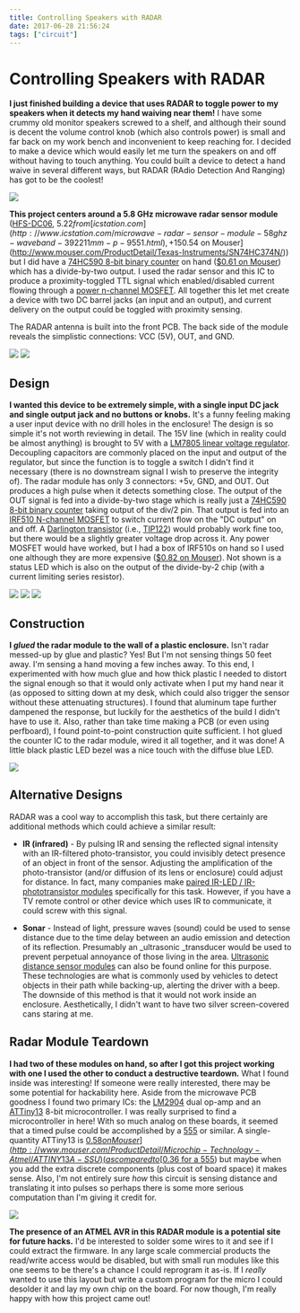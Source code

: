 ```yaml
---
title: Controlling Speakers with RADAR
date: 2017-06-28 21:56:24
tags: ["circuit"]
---
```


# Controlling Speakers with RADAR

__I just finished building a device that uses RADAR to toggle power to my speakers when it detects my hand waiving near them!__ I have some crummy old monitor speakers screwed to a shelf, and although their sound is decent the volume control knob (which also controls power) is small and far back on my work bench and inconvenient to keep reaching for. I decided to make a device which would easily let me turn the speakers on and off without having to touch anything. You could built a device to detect a hand waive in several different ways, but RADAR (RAdio Detection And Ranging) has got to be the coolest!

![](https://www.youtube.com/embed/EIuYRhChw60)

__This project centers around a 5.8 GHz microwave radar sensor module__ ([HFS-DC06](http://www.icstation.com/microwave-radar-sensor-module-58ghz-waveband-392211mm-p-9551.html), $5.22 from [icstation.com](http://www.icstation.com/microwave-radar-sensor-module-58ghz-waveband-392211mm-p-9551.html), + 15% discount code _haics_) which senses distance (sensitivity is adjustable with a potentiometer) and in response to crossing a threshold it outputs a TTL pulse (the duration of with is adjustable with another potentiometer). I ran the output of the module through [divide-by-two circuit](http://www.electronics-tutorials.ws/counter/count_1.html) (essentially a [flip-flop](https://en.wikipedia.org/wiki/Flip-flop_(electronics))) so that an object-detect event would _toggle_ a line rather than pull the line high for each detection. I didn't have a cheap flip-flop IC on hand (the [74HC374](http://www.ti.com/lit/ds/symlink/cd74hct574.pdf) comes to mind, [$0.54 on Mouser](http://www.mouser.com/ProductDetail/Texas-Instruments/SN74HC374N/)) but I did have a [74HC590 8-bit binary counter](https://assets.nexperia.com/documents/data-sheet/74HC590.pdf) on hand ([$0.61 on Mouser](http://www.mouser.com/ProductDetail/Texas-Instruments/SN74HC590AN/)) which has a divide-by-two output. I used the radar sensor and this IC to produce a proximity-toggled TTL signal which enabled/disabled current flowing through a [power n-channel MOSFET](https://en.wikipedia.org/wiki/MOSFET). All together this let met create a device with two DC barrel jacks (an input and an output), and current delivery on the output could be toggled with proximity sensing.

The RADAR antenna is built into the front PCB. The back side of the module reveals the simplistic connections: VCC (5V), OUT, and GND.

<div class="text-center img-border img-medium">

[![](03module_thumb.jpg)](03module.jpg)
[![](04module_thumb.jpg)](04module.jpg)

</div>

## __Design__

__I wanted this device to be extremely simple, with a single input DC jack and single output jack and no buttons or knobs.__ It's a funny feeling making a user input device with no drill holes in the enclosure! The design is so simple it's not worth reviewing in detail. The 15V line (which in reality could be almost anything) is brought to 5V with a [LM7805 linear voltage regulator](https://www.sparkfun.com/datasheets/Components/LM7805.pdf). Decoupling capacitors are commonly placed on the input and output of the regulator, but since the function is to toggle a switch I didn't find it necessary (there is no downstream signal I wish to preserve the integrity of). The radar module has only 3 connectors: +5v, GND, and OUT. Out produces a high pulse when it detects something close. The output of the OUT signal is fed into a divide-by-two stage which is really just a [74HC590 8-bit binary counter](https://assets.nexperia.com/documents/data-sheet/74HC590.pdf) taking output of the div/2 pin. That output is fed into an [IRF510 N-channel MOSFET](http://www.vishay.com/docs/91015/sihf510.pdf) to switch current flow on the "DC output" on and off. A [Darlington transistor](https://en.wikipedia.org/wiki/Darlington_transistor) (i.e., [TIP122](http://www.mouser.com/ds/2/149/TIP122-890116.pdf)) would probably work fine too, but there would be a slightly greater voltage drop across it. Any power MOSFET would have worked, but I had a box of IRF510s on hand so I used one although they are more expensive ([$0.82 on Mouser](http://www.mouser.com/ProductDetail/Vishay-Semiconductors/IRF510PBF/)). Not shown is a status LED which is also on the output of the divide-by-2 chip (with a current limiting series resistor).

<div class="text-center img-medium">

[![](schematic3_thumb.jpg)](schematic3.png)
[![](75hc590_divide_by_2_thumb.jpg)](75hc590_divide_by_2.png)
[![](75hc590_pinout_thumb.jpg)](75hc590_pinout.png)

</div>

## __Construction__

__I _glued_ the radar module to the wall of a plastic enclosure.__ Isn't radar messed-up by glue and plastic? Yes! But I'm not sensing things 50 feet away. I'm sensing a hand moving a few inches away. To this end, I experimented with how much glue and how thick plastic I needed to distort the signal enough so that it would only activate when I put my hand near it (as opposed to sitting down at my desk, which could also trigger the sensor without these attenuating structures). I found that aluminum tape further dampened the response, but luckily for the aesthetics of the build I didn't have to use it. Also, rather than take time making a PCB (or even using perfboard), I found point-to-point construction quite sufficient. I hot glued the counter IC to the radar module, wired it all together, and it was done! A little black plastic LED bezel was a nice touch with the diffuse blue LED.

<div class="text-center img-border">

[![](1083_thumb.jpg)](1083.jpg)

</div>

## __Alternative Designs__

RADAR was a cool way to accomplish this task, but there certainly are additional methods which could achieve a similar result:

*   __IR (infrared)__ - By pulsing IR and sensing the reflected signal intensity with an IR-filtered photo-transistor, you could invisibly detect presence of an object in front of the sensor. Adjusting the amplification of the photo-transistor (and/or diffusion of its lens or enclosure) could adjust for distance. In fact, many companies make [paired IR-LED / IR-phototransistor modules](https://www.adafruit.com/product/164) specifically for this task. However, if you have a TV remote control or other device which uses IR to communicate, it could screw with this signal.

*   __Sonar__ - Instead of light, pressure waves (sound) could be used to sense distance due to the time delay between an audio emission and detection of its reflection. Presumably an _ultrasonic _transducer would be used to prevent perpetual annoyance of those living in the area. [Ultrasonic distance sensor modules](https://www.sparkfun.com/products/13959) can also be found online for this purpose. These technologies are what is commonly used by vehicles to detect objects in their path while backing-up, alerting the driver with a beep. The downside of this method is that it would not work inside an enclosure. Aesthetically, I didn't want to have two silver screen-covered cans staring at me.

## __Radar Module Teardown__

__I had two of these modules on hand, so after I got this project working with one I used the other to conduct a destructive teardown.__ What I found inside was interesting! If someone were really interested, there may be some potential for hackability here. Aside from the microwave PCB goodness I found two primary ICs: the [LM2904](http://www.ti.com/lit/ds/symlink/lm2904.pdf) dual op-amp and an [ATTiny13](http://www.atmel.com/Images/2535S.pdf) 8-bit microcontroller. I was really surprised to find a microcontroller in here! With so much analog on these boards, it seemed that a timed pulse could be accomplished by a [555](https://en.wikipedia.org/wiki/555_timer_IC) or similar. A single-quantity ATTiny13 is [$0.58 on Mouser](http://www.mouser.com/ProductDetail/Microchip-Technology-Atmel/ATTINY13A-SSU) (as compared to [$0.36 for a 555](http://www.mouser.com/Semiconductors/Integrated-Circuits-ICs/_/N-6j73k?Keyword=555&FS=True&Ns=Pricing|0)) but maybe when you add the extra discrete components (plus cost of board space) it makes sense. Also, I'm not entirely sure _how_ this circuit is sensing distance and translating it into pulses so perhaps there is some more serious computation than I'm giving it credit for.

<div class="text-center img-border">

[![](teardown-3_thumb.jpg)](teardown-3.jpg)

</div>

__The presence of an ATMEL AVR in this RADAR module is a potential site for future hacks.__ I'd be interested to solder some wires to it and see if I could extract the firmware. In any large scale commercial products the read/write access would be disabled, but with small run modules like this one seems to be there's a chance I could reprogram it as-is. If I _really_ wanted to use this layout but write a custom program for the micro I could desolder it and lay my own chip on the board. For now though, I'm really happy with how this project came out!